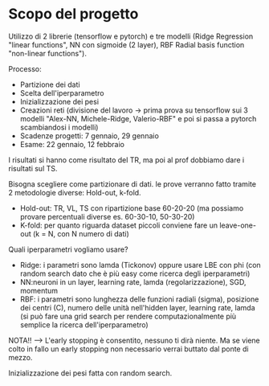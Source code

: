 # Scopo del progetto

Utilizzo di 2 librerie (tensorflow e pytorch) e tre modelli (Ridge Regression "linear functions", NN con sigmoide (2 layer), RBF Radial basis function "non-linear functions").

Processo:
- Partizione dei dati
- Scelta dell'iperparametro
- Inizializzazione dei pesi
- Creazioni reti (divisione del lavoro -> prima prova su tensorflow sui 3 modelli "Alex-NN, Michele-Ridge, Valerio-RBF" e poi si passa a pytorch scambiandosi i modelli)
- Scadenze progetti: 7 gennaio, 29 gennaio
- Esame: 22 gennaio, 12 febbraio



I risultati si hanno come risultato del TR, ma poi al prof dobbiamo dare i risultati sul TS.

Bisogna scegliere come partizionare di dati. le prove verranno fatto tramite 2 metodologie diverse: Hold-out, k-fold.
- Hold-out: TR, VL, TS con ripartizione base 60-20-20 (ma possiamo provare percentuali diverse es. 60-30-10, 50-30-20)
- K-fold: per quanto riguarda dataset piccoli conviene fare un leave-one-out (k = N, con N numero di dati)

Quali iperparametri vogliamo usare?
- Ridge: i parametri sono lamda (Tickonov) oppure usare LBE con phi (con random search dato che è più easy come ricerca degli iperparametri)
- NN:neuroni in un layer, learning rate, lamda (regolarizzazione), SGD, momentum
- RBF: i parametri sono lunghezza delle funzioni radiali (sigma), posizione dei centri (C), numero delle unità nell'hidden layer, learning rate, lamda (si può fare una grid search per rendere computazionalmente più semplice la ricerca dell'iperparametro)

NOTA!! --> L'early stopping è consentito, nessuno ti dirà niente. Ma se viene colto in fallo un early stopping non necessario verrai buttato dal ponte di mezzo.

Inizializzazione dei pesi fatta con random search.

